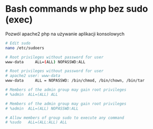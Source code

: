 # Bash commands w php bez sudo (exec)
Pozwól apache2 php na używanie aplikacji konsolowych
```bash
# Edit sudo
nano /etc/sudoers

# Root privileges without password for user
www-data     ALL=(ALL) NOPASSWD:ALL

# Root privileges without password for user
# apache2 user: www-data
www-data     ALL = NOPASSWD: /bin/chmod, /bin/chown, /bin/tar

# Members of the admin group may gain root privileges
# %admin  ALL=(ALL) ALL

# Members of the admin group may gain root privileges
# %admin  ALL=(ALL) NOPASSWD:ALL

# Allow members of group sudo to execute any command
# %sudo   ALL=(ALL:ALL) ALL
```
